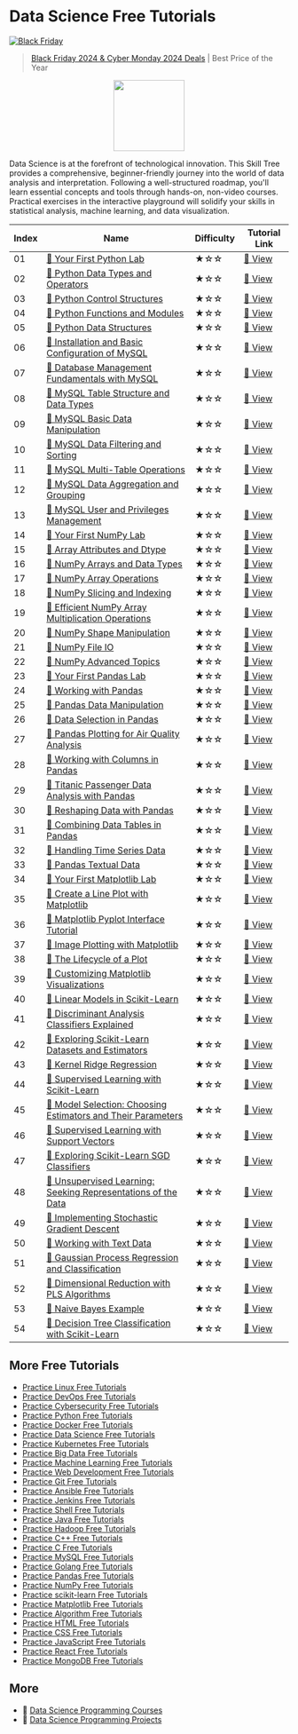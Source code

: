 # Data Science Free Tutorials

[![Black Friday](https://file.labex.io/images/labex-bf24.png)](https://labex.io/pricing)

> [Black Friday 2024 & Cyber Monday 2024 Deals](https://labex.io/pricing) | Best Price of the Year

<div align="center">
<img width="128px" src="https://file.labex.io/path/Ctx67nWJaNg4.png">
</div>

Data Science is at the forefront of technological innovation. This Skill Tree provides a comprehensive, beginner-friendly journey into the world of data analysis and interpretation. Following a well-structured roadmap, you'll learn essential concepts and tools through hands-on, non-video courses. Practical exercises in the interactive playground will solidify your skills in statistical analysis, machine learning, and data visualization.

|   Index | Name                                                                                                                                                          | Difficulty   | Tutorial Link                                                                                           |
|---------|---------------------------------------------------------------------------------------------------------------------------------------------------------------|--------------|---------------------------------------------------------------------------------------------------------|
|      01 | [📖 Your First Python Lab](https://labex.io/tutorials/python-your-first-python-lab-270256)                                                                     | ★☆☆          | [🔗 View](https://labex.io/tutorials/python-your-first-python-lab-270256)                                |
|      02 | [📖 Python Data Types and Operators](https://labex.io/tutorials/python-python-data-types-and-operators-393077)                                                 | ★☆☆          | [🔗 View](https://labex.io/tutorials/python-python-data-types-and-operators-393077)                      |
|      03 | [📖 Python Control Structures](https://labex.io/tutorials/python-python-control-structures-393123)                                                             | ★☆☆          | [🔗 View](https://labex.io/tutorials/python-python-control-structures-393123)                            |
|      04 | [📖 Python Functions and Modules](https://labex.io/tutorials/python-python-functions-and-modules-393141)                                                       | ★☆☆          | [🔗 View](https://labex.io/tutorials/python-python-functions-and-modules-393141)                         |
|      05 | [📖 Python Data Structures](https://labex.io/tutorials/python-python-data-structures-393168)                                                                   | ★☆☆          | [🔗 View](https://labex.io/tutorials/python-python-data-structures-393168)                               |
|      06 | [📖 Installation and Basic Configuration of MySQL](https://labex.io/tutorials/mysql-installation-and-basic-configuration-of-mysql-418415)                      | ★☆☆          | [🔗 View](https://labex.io/tutorials/mysql-installation-and-basic-configuration-of-mysql-418415)         |
|      07 | [📖 Database Management Fundamentals with MySQL](https://labex.io/tutorials/mysql-database-management-fundamentals-with-mysql-418414)                          | ★☆☆          | [🔗 View](https://labex.io/tutorials/mysql-database-management-fundamentals-with-mysql-418414)           |
|      08 | [📖 MySQL Table Structure and Data Types](https://labex.io/tutorials/mysql-mysql-table-structure-and-data-types-418307)                                        | ★☆☆          | [🔗 View](https://labex.io/tutorials/mysql-mysql-table-structure-and-data-types-418307)                  |
|      09 | [📖 MySQL Basic Data Manipulation](https://labex.io/tutorials/sql-mysql-basic-data-manipulation-418303)                                                        | ★☆☆          | [🔗 View](https://labex.io/tutorials/sql-mysql-basic-data-manipulation-418303)                           |
|      10 | [📖 MySQL Data Filtering and Sorting](https://labex.io/tutorials/mysql-mysql-data-filtering-and-sorting-418305)                                                | ★☆☆          | [🔗 View](https://labex.io/tutorials/mysql-mysql-data-filtering-and-sorting-418305)                      |
|      11 | [📖 MySQL Multi-Table Operations](https://labex.io/tutorials/mysql-mysql-multi-table-operations-418306)                                                        | ★☆☆          | [🔗 View](https://labex.io/tutorials/mysql-mysql-multi-table-operations-418306)                          |
|      12 | [📖 MySQL Data Aggregation and Grouping](https://labex.io/tutorials/mysql-mysql-data-aggregation-and-grouping-418304)                                          | ★☆☆          | [🔗 View](https://labex.io/tutorials/mysql-mysql-data-aggregation-and-grouping-418304)                   |
|      13 | [📖 MySQL User and Privileges Management](https://labex.io/tutorials/mysql-mysql-user-and-privileges-management-418308)                                        | ★☆☆          | [🔗 View](https://labex.io/tutorials/mysql-mysql-user-and-privileges-management-418308)                  |
|      14 | [📖 Your First NumPy Lab](https://labex.io/tutorials/numpy-your-first-numpy-lab-92735)                                                                         | ★☆☆          | [🔗 View](https://labex.io/tutorials/numpy-your-first-numpy-lab-92735)                                   |
|      15 | [📖 Array Attributes and Dtype](https://labex.io/tutorials/numpy-array-attributes-and-dtype-8027)                                                              | ★☆☆          | [🔗 View](https://labex.io/tutorials/numpy-array-attributes-and-dtype-8027)                              |
|      16 | [📖 NumPy Arrays and Data Types](https://labex.io/tutorials/numpy-numpy-arrays-and-data-types-4996)                                                            | ★☆☆          | [🔗 View](https://labex.io/tutorials/numpy-numpy-arrays-and-data-types-4996)                             |
|      17 | [📖 NumPy Array Operations](https://labex.io/tutorials/numpy-numpy-array-operations-1403)                                                                      | ★☆☆          | [🔗 View](https://labex.io/tutorials/numpy-numpy-array-operations-1403)                                  |
|      18 | [📖 NumPy Slicing and Indexing](https://labex.io/tutorials/numpy-numpy-slicing-and-indexing-352)                                                               | ★☆☆          | [🔗 View](https://labex.io/tutorials/numpy-numpy-slicing-and-indexing-352)                               |
|      19 | [📖 Efficient NumPy Array Multiplication Operations](https://labex.io/tutorials/numpy-efficient-numpy-array-multiplication-operations-5007)                    | ★☆☆          | [🔗 View](https://labex.io/tutorials/numpy-efficient-numpy-array-multiplication-operations-5007)         |
|      20 | [📖 NumPy Shape Manipulation](https://labex.io/tutorials/numpy-numpy-shape-manipulation-214)                                                                   | ★☆☆          | [🔗 View](https://labex.io/tutorials/numpy-numpy-shape-manipulation-214)                                 |
|      21 | [📖 NumPy File IO](https://labex.io/tutorials/numpy-numpy-file-io-127)                                                                                         | ★☆☆          | [🔗 View](https://labex.io/tutorials/numpy-numpy-file-io-127)                                            |
|      22 | [📖 NumPy Advanced Topics](https://labex.io/tutorials/numpy-numpy-advanced-topics-11)                                                                          | ★☆☆          | [🔗 View](https://labex.io/tutorials/numpy-numpy-advanced-topics-11)                                     |
|      23 | [📖 Your First Pandas Lab](https://labex.io/tutorials/pandas-your-first-pandas-lab-92727)                                                                      | ★☆☆          | [🔗 View](https://labex.io/tutorials/pandas-your-first-pandas-lab-92727)                                 |
|      24 | [📖 Working with Pandas](https://labex.io/tutorials/python-working-with-pandas-65430)                                                                          | ★☆☆          | [🔗 View](https://labex.io/tutorials/python-working-with-pandas-65430)                                   |
|      25 | [📖 Pandas Data Manipulation](https://labex.io/tutorials/python-pandas-data-manipulation-65431)                                                                | ★☆☆          | [🔗 View](https://labex.io/tutorials/python-pandas-data-manipulation-65431)                              |
|      26 | [📖 Data Selection in Pandas](https://labex.io/tutorials/python-data-selection-in-pandas-65432)                                                                | ★☆☆          | [🔗 View](https://labex.io/tutorials/python-data-selection-in-pandas-65432)                              |
|      27 | [📖 Pandas Plotting for Air Quality Analysis](https://labex.io/tutorials/python-pandas-plotting-for-air-quality-analysis-65433)                                | ★☆☆          | [🔗 View](https://labex.io/tutorials/python-pandas-plotting-for-air-quality-analysis-65433)              |
|      28 | [📖 Working with Columns in Pandas](https://labex.io/tutorials/python-working-with-columns-in-pandas-65434)                                                    | ★☆☆          | [🔗 View](https://labex.io/tutorials/python-working-with-columns-in-pandas-65434)                        |
|      29 | [📖 Titanic Passenger Data Analysis with Pandas](https://labex.io/tutorials/python-titanic-passenger-data-analysis-with-pandas-65435)                          | ★☆☆          | [🔗 View](https://labex.io/tutorials/python-titanic-passenger-data-analysis-with-pandas-65435)           |
|      30 | [📖 Reshaping Data with Pandas](https://labex.io/tutorials/python-reshaping-data-with-pandas-65436)                                                            | ★☆☆          | [🔗 View](https://labex.io/tutorials/python-reshaping-data-with-pandas-65436)                            |
|      31 | [📖 Combining Data Tables in Pandas](https://labex.io/tutorials/python-combining-data-tables-in-pandas-65437)                                                  | ★☆☆          | [🔗 View](https://labex.io/tutorials/python-combining-data-tables-in-pandas-65437)                       |
|      32 | [📖 Handling Time Series Data](https://labex.io/tutorials/python-handling-time-series-data-65438)                                                              | ★☆☆          | [🔗 View](https://labex.io/tutorials/python-handling-time-series-data-65438)                             |
|      33 | [📖 Pandas Textual Data](https://labex.io/tutorials/python-pandas-textual-data-65439)                                                                          | ★☆☆          | [🔗 View](https://labex.io/tutorials/python-pandas-textual-data-65439)                                   |
|      34 | [📖 Your First Matplotlib Lab](https://labex.io/tutorials/matplotlib-your-first-matplotlib-lab-92737)                                                          | ★☆☆          | [🔗 View](https://labex.io/tutorials/matplotlib-your-first-matplotlib-lab-92737)                         |
|      35 | [📖 Create a Line Plot with Matplotlib](https://labex.io/tutorials/python-create-a-line-plot-with-matplotlib-71147)                                            | ★☆☆          | [🔗 View](https://labex.io/tutorials/python-create-a-line-plot-with-matplotlib-71147)                    |
|      36 | [📖 Matplotlib Pyplot Interface Tutorial](https://labex.io/tutorials/matplotlib-matplotlib-pyplot-interface-tutorial-71148)                                    | ★☆☆          | [🔗 View](https://labex.io/tutorials/matplotlib-matplotlib-pyplot-interface-tutorial-71148)              |
|      37 | [📖 Image Plotting with Matplotlib](https://labex.io/tutorials/matplotlib-image-plotting-with-matplotlib-71149)                                                | ★☆☆          | [🔗 View](https://labex.io/tutorials/matplotlib-image-plotting-with-matplotlib-71149)                    |
|      38 | [📖 The Lifecycle of a Plot](https://labex.io/tutorials/python-the-lifecycle-of-a-plot-71150)                                                                  | ★☆☆          | [🔗 View](https://labex.io/tutorials/python-the-lifecycle-of-a-plot-71150)                               |
|      39 | [📖 Customizing Matplotlib Visualizations](https://labex.io/tutorials/matplotlib-customizing-matplotlib-visualizations-71151)                                  | ★☆☆          | [🔗 View](https://labex.io/tutorials/matplotlib-customizing-matplotlib-visualizations-71151)             |
|      40 | [📖 Linear Models in Scikit-Learn](https://labex.io/tutorials/ml-linear-models-in-scikit-learn-71093)                                                          | ★☆☆          | [🔗 View](https://labex.io/tutorials/ml-linear-models-in-scikit-learn-71093)                             |
|      41 | [📖 Discriminant Analysis Classifiers Explained](https://labex.io/tutorials/ml-discriminant-analysis-classifiers-explained-71094)                              | ★☆☆          | [🔗 View](https://labex.io/tutorials/ml-discriminant-analysis-classifiers-explained-71094)               |
|      42 | [📖 Exploring Scikit-Learn Datasets and Estimators](https://labex.io/tutorials/ml-exploring-scikit-learn-datasets-and-estimators-71095)                        | ★☆☆          | [🔗 View](https://labex.io/tutorials/ml-exploring-scikit-learn-datasets-and-estimators-71095)            |
|      43 | [📖 Kernel Ridge Regression](https://labex.io/tutorials/ml-kernel-ridge-regression-71096)                                                                      | ★☆☆          | [🔗 View](https://labex.io/tutorials/ml-kernel-ridge-regression-71096)                                   |
|      44 | [📖 Supervised Learning with Scikit-Learn](https://labex.io/tutorials/ml-supervised-learning-with-scikit-learn-71097)                                          | ★☆☆          | [🔗 View](https://labex.io/tutorials/ml-supervised-learning-with-scikit-learn-71097)                     |
|      45 | [📖 Model Selection: Choosing Estimators and Their Parameters](https://labex.io/tutorials/ml-model-selection-choosing-estimators-and-their-parameters-71098)   | ★☆☆          | [🔗 View](https://labex.io/tutorials/ml-model-selection-choosing-estimators-and-their-parameters-71098)  |
|      46 | [📖 Supervised Learning with Support Vectors](https://labex.io/tutorials/ml-supervised-learning-with-support-vectors-71099)                                    | ★☆☆          | [🔗 View](https://labex.io/tutorials/ml-supervised-learning-with-support-vectors-71099)                  |
|      47 | [📖 Exploring Scikit-Learn SGD Classifiers](https://labex.io/tutorials/ml-exploring-scikit-learn-sgd-classifiers-71100)                                        | ★☆☆          | [🔗 View](https://labex.io/tutorials/ml-exploring-scikit-learn-sgd-classifiers-71100)                    |
|      48 | [📖 Unsupervised Learning: Seeking Representations of the Data](https://labex.io/tutorials/ml-unsupervised-learning-seeking-representations-of-the-data-71101) | ★☆☆          | [🔗 View](https://labex.io/tutorials/ml-unsupervised-learning-seeking-representations-of-the-data-71101) |
|      49 | [📖 Implementing Stochastic Gradient Descent](https://labex.io/tutorials/ml-implementing-stochastic-gradient-descent-71102)                                    | ★☆☆          | [🔗 View](https://labex.io/tutorials/ml-implementing-stochastic-gradient-descent-71102)                  |
|      50 | [📖 Working with Text Data](https://labex.io/tutorials/ml-working-with-text-data-71103)                                                                        | ★☆☆          | [🔗 View](https://labex.io/tutorials/ml-working-with-text-data-71103)                                    |
|      51 | [📖 Gaussian Process Regression and Classification](https://labex.io/tutorials/ml-gaussian-process-regression-and-classification-71104)                        | ★☆☆          | [🔗 View](https://labex.io/tutorials/ml-gaussian-process-regression-and-classification-71104)            |
|      52 | [📖 Dimensional Reduction with PLS Algorithms](https://labex.io/tutorials/ml-dimensional-reduction-with-pls-algorithms-71105)                                  | ★☆☆          | [🔗 View](https://labex.io/tutorials/ml-dimensional-reduction-with-pls-algorithms-71105)                 |
|      53 | [📖 Naive Bayes Example](https://labex.io/tutorials/ml-naive-bayes-example-71106)                                                                              | ★☆☆          | [🔗 View](https://labex.io/tutorials/ml-naive-bayes-example-71106)                                       |
|      54 | [📖 Decision Tree Classification with Scikit-Learn](https://labex.io/tutorials/ml-decision-tree-classification-with-scikit-learn-71107)                        | ★☆☆          | [🔗 View](https://labex.io/tutorials/ml-decision-tree-classification-with-scikit-learn-71107)            |

## More Free Tutorials

- [Practice Linux Free Tutorials](https://github.com/labex-labs/linux-free-tutorials)
- [Practice DevOps Free Tutorials](https://github.com/labex-labs/devops-free-tutorials)
- [Practice Cybersecurity Free Tutorials](https://github.com/labex-labs/cybersecurity-free-tutorials)
- [Practice Python Free Tutorials](https://github.com/labex-labs/python-free-tutorials)
- [Practice Docker Free Tutorials](https://github.com/labex-labs/docker-free-tutorials)
- [Practice Data Science Free Tutorials](https://github.com/labex-labs/data-science-free-tutorials)
- [Practice Kubernetes Free Tutorials](https://github.com/labex-labs/kubernetes-free-tutorials)
- [Practice Big Data Free Tutorials](https://github.com/labex-labs/bigdata-free-tutorials)
- [Practice Machine Learning Free Tutorials](https://github.com/labex-labs/ml-free-tutorials)
- [Practice Web Development Free Tutorials](https://github.com/labex-labs/web-development-free-tutorials)
- [Practice Git Free Tutorials](https://github.com/labex-labs/git-free-tutorials)
- [Practice Ansible Free Tutorials](https://github.com/labex-labs/ansible-free-tutorials)
- [Practice Jenkins Free Tutorials](https://github.com/labex-labs/jenkins-free-tutorials)
- [Practice Shell Free Tutorials](https://github.com/labex-labs/shell-free-tutorials)
- [Practice Java Free Tutorials](https://github.com/labex-labs/java-free-tutorials)
- [Practice Hadoop Free Tutorials](https://github.com/labex-labs/hadoop-free-tutorials)
- [Practice C++ Free Tutorials](https://github.com/labex-labs/cpp-free-tutorials)
- [Practice C Free Tutorials](https://github.com/labex-labs/c-free-tutorials)
- [Practice MySQL Free Tutorials](https://github.com/labex-labs/mysql-free-tutorials)
- [Practice Golang Free Tutorials](https://github.com/labex-labs/go-free-tutorials)
- [Practice Pandas Free Tutorials](https://github.com/labex-labs/pandas-free-tutorials)
- [Practice NumPy Free Tutorials](https://github.com/labex-labs/numpy-free-tutorials)
- [Practice scikit-learn Free Tutorials](https://github.com/labex-labs/sklearn-free-tutorials)
- [Practice Matplotlib Free Tutorials](https://github.com/labex-labs/matplotlib-free-tutorials)
- [Practice Algorithm Free Tutorials](https://github.com/labex-labs/algorithm-free-tutorials)
- [Practice HTML Free Tutorials](https://github.com/labex-labs/html-free-tutorials)
- [Practice CSS Free Tutorials](https://github.com/labex-labs/css-free-tutorials)
- [Practice JavaScript Free Tutorials](https://github.com/labex-labs/javascript-free-tutorials)
- [Practice React Free Tutorials](https://github.com/labex-labs/react-free-tutorials)
- [Practice MongoDB Free Tutorials](https://github.com/labex-labs/mongodb-free-tutorials)


## More

- 🔗 [Data Science Programming Courses](https://github.com/labex-labs/awesome-programming-courses)
- 🔗 [Data Science Programming Projects](https://github.com/labex-labs/awesome-programming-projects)

